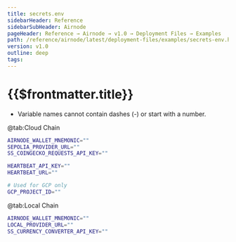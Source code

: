 ```yaml
---
title: secrets.env
sidebarHeader: Reference
sidebarSubHeader: Airnode
pageHeader: Reference → Airnode → v1.0 → Deployment Files → Examples
path: /reference/airnode/latest/deployment-files/examples/secrets-env.html
version: v1.0
outline: deep
tags:
---
```


<VersionWarning/>

<PageHeader/>

<SearchHighlight/>

# {{$frontmatter.title}}

- Variable names cannot contain dashes (-) or start with a number.

<Tabs>

@tab:Cloud Chain

```sh
AIRNODE_WALLET_MNEMONIC=""
SEPOLIA_PROVIDER_URL=""
SS_COINGECKO_REQUESTS_API_KEY=""

HEARTBEAT_API_KEY=""
HEARTBEAT_URL=""

# Used for GCP only
GCP_PROJECT_ID=""
```

@tab:Local Chain

```sh
AIRNODE_WALLET_MNEMONIC=""
LOCAL_PROVIDER_URL=""
SS_CURRENCY_CONVERTER_API_KEY=""
```

</Tabs>
